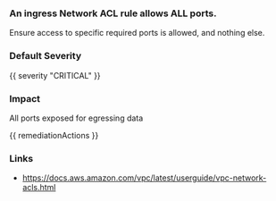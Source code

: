 
### An ingress Network ACL rule allows ALL ports.

Ensure access to specific required ports is allowed, and nothing else.

### Default Severity
{{ severity "CRITICAL" }}

### Impact
All ports exposed for egressing data

<!-- DO NOT CHANGE -->
{{ remediationActions }}

### Links
- https://docs.aws.amazon.com/vpc/latest/userguide/vpc-network-acls.html
        